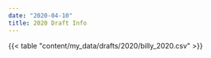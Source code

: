 ```yaml
---
date: "2020-04-10"
title: 2020 Draft Info
---
```



{{< table "content/my_data/drafts/2020/billy_2020.csv" >}}
